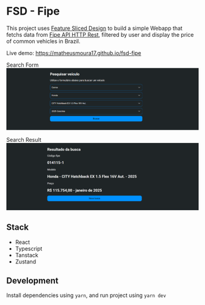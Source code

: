 # FSD - Fipe
This project uses [Feature Sliced Design](https://feature-sliced.design/) to build a simple Webapp that fetchs data from [Fipe API HTTP Rest](https://deividfortuna.github.io/fipe/), filtered by user and display the price of common vehicles in Brazil.

Live demo: https://matheusmoura17.github.io/fsd-fipe

Search Form
![alt text](images/filter.png)

Search Result
![alt text](images/result.png)

## Stack
- React
- Typescript
- Tanstack
- Zustand

## Development
Install dependencies using `yarn`, and run project using `yarn dev`